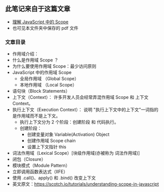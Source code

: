 ## 此笔记来自于这篇文章
- [理解 JavaScript 中的 Scope](https://blog.csdn.net/andy_zhang2007/article/details/80004917)
- 也可见本文件夹中保存的 pdf 文件

### 文章目录
- 作用域介绍：
- 什么是作用域 Scope ？
- 为什么要使用作用域 Scope：最少访问原则
- JavaScript 中的作用域 Scope
    + 全局作用域 （Global Scope）
    + 本地作用域 （Local Scope）
- 语句块（Block Statements）
- 上下文（Context）： 许多开发人员会经常弄混作用域 Scope 和 上下文 Context。 
- 执行上下文（Execution Context）： 说明 "执行上下文中的上下文"一词指的是作用域而不是上下文。  
    + 执行上下文分为 2 个阶段：创建阶段 和 代码执行。
    + 创建阶段：
        - 创建变量对象 Variable(Activation) Object
        - 创建作用域 Scope chain
        - 设置上下文指针 this
- 词法作用域（Lexical Scope）[块级作用域(亦被称为 词法作用域)]
- 闭包（Closure）
- 模块模式（Module Pattern）
- 立即调用函数表达式（IIFE）     
- 使用 .call()、apply() 和 .bind() 改变上下文   
- 英文原文：https://scotch.io/tutorials/understanding-scope-in-javascript         